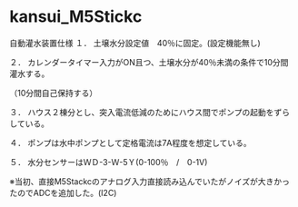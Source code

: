 # kansui_M5Stickc
自動灌水装置仕様
１．	土壌水分設定値　40％に固定。(設定機能無し)

２．	カレンダータイマー入力がON且つ、土壌水分が40％未満の条件で10分間灌水する。

（10分間自己保持する）

３．	ハウス２棟分とし、突入電流低減のためにハウス間でポンプの起動をずらしている。

４．	ポンプは水中ポンプとして定格電流は7A程度を想定している。

５．	水分センサーはＷＤ-3-Ｗ-5Ｙ(0-100％　/　0-1V)

※当初、直接M5Stackcのアナログ入力直接読み込んでいたがノイズが大きかったのでADCを追加した。(I2C)

